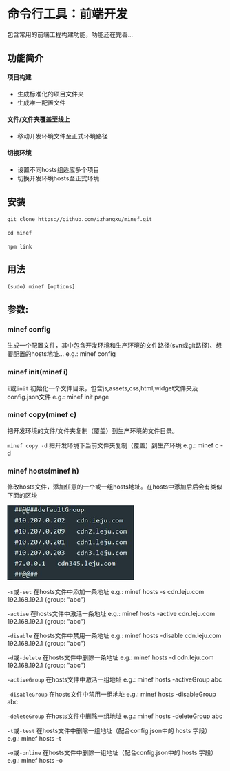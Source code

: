 # 命令行工具：前端开发

包含常用的前端工程构建功能，功能还在完善...

## 功能简介

#### 项目构建
* 生成标准化的项目文件夹
* 生成唯一配置文件

#### 文件/文件夹覆盖至线上
* 移动开发环境文件至正式环境路径

#### 切换环境
* 设置不同hosts组适应多个项目
* 切换开发环境hosts至正式环境


## 安装

    git clone https://github.com/izhangxu/minef.git

    cd minef 

	npm link

## 用法

	(sudo) minef [options]

## 参数:

### minef config
	
生成一个配置文件，其中包含开发环境和生产环境的文件路径(svn或git路径)、想要配置的hosts地址...   e.g.: minef config

### minef init(minef i)

`i`或`init` 初始化一个文件目录，包含js,assets,css,html,widget文件夹及config.json文件  e.g.: minef init page

### minef copy(minef c)

把开发环境的文件/文件夹复制（覆盖）到生产环境的文件目录。
    
 `minef copy -d` 把开发环境下当前文件夹复制（覆盖）到生产环境  e.g.: minef c -d
 
### minef hosts(minef h)

修改hosts文件，添加任意的一个或一组hosts地址。在hosts中添加后后会有类似下面的区块

![](https://github.com/izhangxu/minef/blob/master/screenshots/hosts.jpg)

`-s`或`-set`    在hosts文件中添加一条地址  e.g.: minef hosts -s cdn.leju.com 192.168.192.1 {group: "abc"}
        
`-active`    在hosts文件中激活一条地址  e.g.: minef hosts -active cdn.leju.com 192.168.192.1 {group: "abc"}
        
`-disable`    在hosts文件中禁用一条地址  e.g.: minef hosts -disable cdn.leju.com 192.168.192.1 {group: "abc"}
        
`-d`或`-delete`    在hosts文件中删除一条地址  e.g.: minef hosts -d cdn.leju.com 192.168.192.1 {group: "abc"}
        
`-activeGroup`    在hosts文件中激活一组地址  e.g.: minef hosts -activeGroup abc
        
`-disableGroup`    在hosts文件中禁用一组地址  e.g.: minef hosts -disableGroup abc
        
`-deleteGroup`    在hosts文件中删除一组地址  e.g.: minef hosts -deleteGroup abc
    
`-t`或`-test`    在hosts文件中删除一组地址（配合config.json中的 hosts 字段）  e.g.: minef hosts -t
		
`-o`或`-online`    在hosts文件中删除一组地址（配合config.json中的 hosts 字段）  e.g.: minef hosts -o
